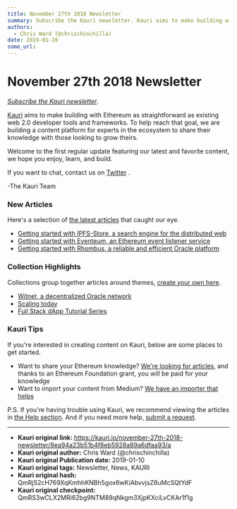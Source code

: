 ```yaml
---
title: November 27th 2018 Newsletter
summary: Subscribe the Kauri newsletter. Kauri aims to make building with Ethereum as straightforward as existing web 2.0 developer tools and frameworks. To help reach that goal, we are building a content platform for experts in the ecosystem to share their knowledge with those looking to grow theirs. Welcome to the first regular update featuring our latest and favorite content, we hope you enjoy, learn, and build. If you want to chat, contact us on Twitter . -The Kauri Team New Articles Heres a selectio
authors:
  - Chris Ward (@chrischinchilla)
date: 2019-01-10
some_url: 
---
```


# November 27th 2018 Newsletter


_[Subscribe the Kauri newsletter](http://eepurl.com/dszB7r)_.

[Kauri](https://beta.kauri.io) aims to make building with Ethereum as straightforward as existing web 2.0 developer tools and frameworks. To help reach that goal, we are building a content platform for experts in the ecosystem to share their knowledge with those looking to grow theirs.

Welcome to the first regular update featuring our latest and favorite content, we hope you enjoy, learn, and build.

If you want to chat, contact us on [Twitter](https://kauri.us17.list-manage.com/track/click?u=e46233ccfd6bb938ab7cbb5a3&id=9c2c5c3309&e=c95b2085fd) .

-The Kauri Team

### New Articles

Here's a selection of [the latest articles](https://beta.kauri.io/articles) that caught our eye.

- [Getting started with IPFS-Store, a search engine for the distributed web](https://beta.kauri.io/article/874b1fe11d00406bbbef053405fd4538/v7/getting-started-with-ipfs-store)
- [Getting started with Eventeum, an Ethereum event listener service](https://beta.kauri.io/article/90dc8d911f1c43008c7d0dfa20bde298/v2/getting-started-with-eventeum)
- [Getting started with Rhombus, a reliable and efficient Oracle platform](https://beta.kauri.io/article/c93193f04cf649ebb4762b8ba8cfbefc/v1/getting-started-with-rhombus)

### Collection Highlights

Collections group together articles around themes, [create your own here](https://beta.kauri.io/login?r=create-collection).

- [Witnet, a decentralized Oracle network](https://beta.kauri.io/public-profile/6e324914518ed1d4df5a72b405cbb9a64d815d57)
- [Scaling today](ttps://beta.kauri.io/collection/5be1a3f93917ab0001ea9baa/scaling-today)
- [Full Stack dApp Tutorial Series](https://beta.kauri.io/collection/5b8e401ee727370001c942e3/full-stack-dapp-tutorial-series)

### Kauri Tips

If you're interested in creating content on Kauri, below are some places to get started.

- Want to share your Ethereum knowledge? [We're looking for articles](https://beta.kauri.io/article/b5c15961f13d4112bc82f6edb6fd3a75), and thanks to an Ethereum Foundation grant, you will be paid for your knowledge
- Want to import your content from Medium? [We have an importer that helps](https://beta.kauri.io/article/15673b4f86da49f5aed621696499c662/v2/kauri-importer-guidelines)

P.S. If you're having trouble using Kauri, we recommend viewing the articles in [the Help section](https://rinkeby.kauri.io/help). And if you need more help, [submit a request](https://rinkeby.kauri.io/create-request).



---

- **Kauri original link:** https://kauri.io/november-27th-2018-newsletter/8ea94a23b51b4f8eb5928a89a6dfaa93/a
- **Kauri original author:** Chris Ward (@chrischinchilla)
- **Kauri original Publication date:** 2019-01-10
- **Kauri original tags:** Newsletter, News, KAURI
- **Kauri original hash:** QmRjS2cH769XqKmhhKNBh5gox6wKiAbvvjsZ8uMcSQtYdF
- **Kauri original checkpoint:** QmRS3wCLX2MRi62bg9NTM89qNkgm3XjpKXciLvCKAr1f1g



